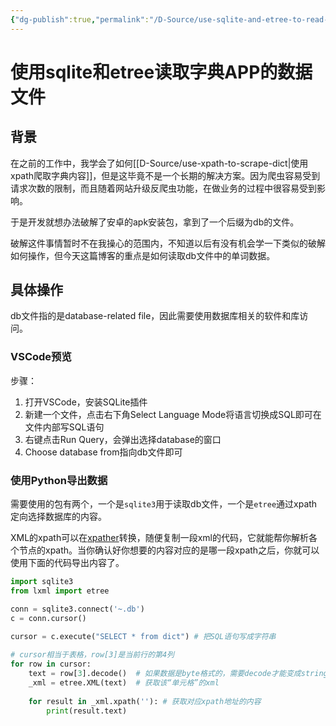 ```yaml
---
{"dg-publish":true,"permalink":"/D-Source/use-sqlite-and-etree-to-read-dict-app/","created":"2022-06-22T17:13:26.000+08:00"}
---
```


# 使用sqlite和etree读取字典APP的数据文件
## 背景
在之前的工作中，我学会了如何[[D-Source/use-xpath-to-scrape-dict\|使用xpath爬取字典内容]]，但是这毕竟不是一个长期的解决方案。因为爬虫容易受到请求次数的限制，而且随着网站升级反爬虫功能，在做业务的过程中很容易受到影响。

于是开发就想办法破解了安卓的apk安装包，拿到了一个后缀为db的文件。

破解这件事情暂时不在我操心的范围内，不知道以后有没有机会学一下类似的破解如何操作，但今天这篇博客的重点是如何读取db文件中的单词数据。

## 具体操作
db文件指的是database-related file，因此需要使用数据库相关的软件和库访问。

### VSCode预览
步骤：
1. 打开VSCode，安装SQLite插件
2. 新建一个文件，点击右下角Select Language Mode将语言切换成SQL即可在文件内部写SQL语句
3. 右键点击Run Query，会弹出选择database的窗口
4. Choose database from指向db文件即可

### 使用Python导出数据
需要使用的包有两个，一个是`sqlite3`用于读取db文件，一个是`etree`通过xpath定向选择数据库的内容。

XML的xpath可以在[xpather](http://xpather.com)转换，随便复制一段xml的代码，它就能帮你解析各个节点的xpath。当你确认好你想要的内容对应的是哪一段xpath之后，你就可以使用下面的代码导出内容了。

```Python
import sqlite3  
from lxml import etree

conn = sqlite3.connect('~.db')  
c = conn.cursor()  
  
cursor = c.execute("SELECT * from dict") # 把SQL语句写成字符串

# cursor相当于表格，row[3]是当前行的第4列
for row in cursor:
    text = row[3].decode()	# 如果数据是byte格式的，需要decode才能变成string
	_xml = etree.XML(text)	# 获取该“单元格”的xml
	
    for result in _xml.xpath(''): # 获取对应xpath地址的内容
		print(result.text)
```